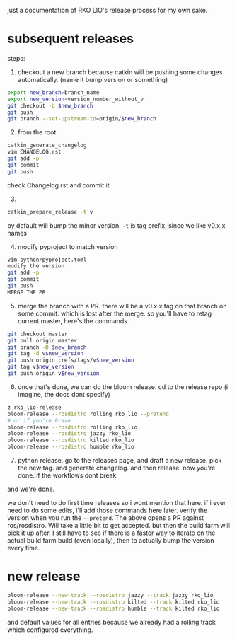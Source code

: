 just a documentation of RKO LIO's release process for my own sake.

# subsequent releases

steps: 

1. checkout a new branch because catkin will be pushing some changes automatically. (name it bump version or something)
```bash
export new_branch=branch_name
export new_version=version_number_without_v
git checkout -b $new_branch
git push
git branch --set-upstream-to=origin/$new_branch
```

2. from the root
```bash
catkin_generate_changelog
vim CHANGELOG.rst
git add -p
git commit
git push
``` 

check Changelog.rst and commit it

3. 
```bash
catkin_prepare_release -t v
```
by default will bump the minor version. `-t` is tag prefix, since we like v0.x.x names

4. modify pyproject to match version

```bash
vim python/pyproject.toml
modify the version
git add -p
git commit
git push
MERGE THE PR
```

5. merge the branch with a PR. there will be a v0.x.x tag on that branch on some commit. which is lost after the merge. so you'll have to retag current master, here's the commands
```bash
git checkout master
git pull origin master
git branch -D $new_branch
git tag -d v$new_version
git push origin :refs/tags/v$new_version
git tag v$new_version
git push origin v$new_version
```

6. once that's done, we can do the bloom release. cd to the release repo (i imagine, the docs dont specify) 
```bash
z rko_lio-release
bloom-release --rosdistro rolling rko_lio --pretend
# or if you're brave
bloom-release --rosdistro rolling rko_lio
bloom-release --rosdistro jazzy rko_lio
bloom-release --rosdistro kilted rko_lio
bloom-release --rosdistro humble rko_lio
```

7. python release. go to the releases page, and draft a new release. pick the new tag. and generate changelog. and then release. now you're done. if the workflows dont break

and we're done.

we don't need to do first time releases so i wont mention that here. if i ever need to do some edits, i'll add those commands here later. verify the version when you run the `--pretend`.
The above opens a PR against ros/rosdistro. Will take a little bit to get accepted. but then the build farm will pick it up after. I still have to see if there is a faster way to iterate on the actual build farm build (even locally), then to actually bump the version every time.

# new release

```bash
bloom-release --new-track --rosdistro jazzy --track jazzy rko_lio
bloom-release --new-track --rosdistro kilted --track kilted rko_lio
bloom-release --new-track --rosdistro humble --track kilted rko_lio
```

and default values for all entries because we already had a rolling track which configured everything.
